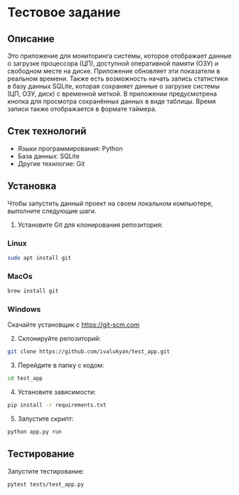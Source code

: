 # Тестовое задание

## Описание
Это приложение для мониторинга системы, которое отображает данные о загрузке процессора (ЦП), доступной оперативной памяти (ОЗУ) и свободном месте на диске. Приложение обновляет эти показатели в реальном времени. Также есть возможность начать запись статистики в базу данных SQLite, которая сохраняет данные о загрузке системы (ЦП, ОЗУ, диск) с временной меткой. В приложении предусмотрена кнопка для просмотра сохранённых данных в виде таблицы. Время записи также отображается в формате таймера.

## Стек технологий
- Языки программирования: Python
- База данных: SQLite
- Другие технлогие: Git

## Установка

Чтобы запустить данный проект на своем локальном компьютере, выполните следующие шаги.

1. Установите Git для клонирования репозитория:
### Linux
```bash
sudo apt install git
```
### MacOs
```bash
brew install git
```
### Windows
Скачайте установщик с https://git-scm.com

2. Склонируйте репозиторий:
```bash
git clone https://github.com/ivalukyan/test_app.git
```

3. Перейдите в папку с кодом:
```bash
cd test_app
```

4. Установите зависимости:
```bash
pip install -r requirements.txt
```
5. Запустите скрипт:
```bash
python app.py run
```
## Тестирование
Запустите тестирование:
```bash
pytest tests/test_app.py
```
